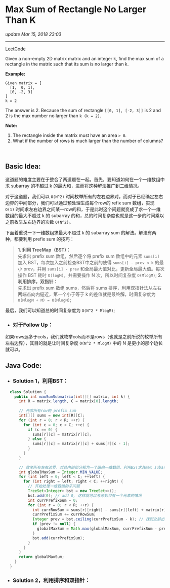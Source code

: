 # Max Sum of Rectangle No Larger Than K
_update Mar 15, 2018 23:03_

---
[LeetCode](https://leetcode.com/problems/max-sum-of-rectangle-no-larger-than-k/description/)

Given a non-empty 2D matrix matrix and an integer k, find the max sum of a rectangle in the matrix such that its sum is no larger than k.

**Example:**   

    Given matrix = [
      [1,  0, 1],
      [0, -2, 3]
    ]
    k = 2
    
The answer is 2. Because the sum of rectangle `[[0, 1], [-2, 3]]` is 2 and 2 is the max number no larger than `k (k = 2)`.

**Note:**

1. The rectangle inside the matrix must have an area `> 0`.
2. What if the number of rows is much larger than the number of columns?

<br>

## Basic Idea:
这道题的难度主要在于整合了两道题在一起。首先，要知道如何在一个一维数组中求 subarray 的不超过 k 的最大和，进而将这种解法推广到二维情况。

对于这道题，我们可以 `O(N^2)` 时间枚举所有的左右边界对，而对于已经确定左右边界的中间部分，我们可以通过预处理生成每个row的 refix sum 数组，实现 `O(1)` 时间求左右边界之间某一row的和，于是此时这个问题就变成了求一个一维数组的最大不超过 k 的 subarray 的和，总的时间复杂度也就是这一步的时间乘以之前枚举左右边界的次数 `O(N^2)`。

下面着重说一下一维数组求最大不超过 k 的 subarray sum 的解法。解法有两种，都要利用 prefix sum 的技巧：
> **1. 利用 TreeMap（BST)：**   
先求出 prefix sum 数组，然后逐个将 prefix sum 数组中的元素 `sums[i]` 加入 BST，每次加入之前检查BST中之前的使得 `sums[i] - prev < k` 的最小 prev，并用 `sums[i] - prev` 和全局最大值对比，更新全局最大值。每次操作 BST 耗时 `O(logM)`，共需要操作 N 次，所以时间复杂度 `O(MlogM)`;
> **2. 利用排序，双指针：**  
先求出 prefix sum 数组 sums，然后将 sums 排序，利用双指针法从左右两端点向内逼近，第一个小于等于 k 的差值就是最终解，时间复杂度为 `O(MlogM + M) = O(MlogM)`;

最后，我们可以知道总的时间复杂度为 `O(N^2 * MlogM)`;

* ### 对于Follow Up：
如果rows远多于cols，我们就枚举cols而不是rows（也就是之前所说的枚举所有左右边界），其目的就是让时间复杂度 `O(N^2 * MlogM)` 中的 N 是更小的那个边长就可以。

## Java Code:
* ### Solution 1，利用BST：
```java
  class Solution {
    public int maxSumSubmatrix(int[][] matrix, int k) {
      int R = matrix.length, C = matrix[0].length;
      
      // 先求所有row的 prefix sum
      int[][] sums = new int[R][C];
      for (int r = 0; r < R; ++r) {
        for (int c = 0; c < C; ++c) {
          if (c == 0) {
            sums[r][c] = matrix[r][c];
          } else {
            sums[r][c] = matrix[r][c] + sums[r][c - 1];
          }
        }
      }
      
      // 枚举所有左右边界，对其内部部分视为一个纵向一维数组，利用BST求其max subarray sum 不大于 k
      int globalMaxSum = Integer.MIN_VALUE;
      for (int left = 0; left < C; ++left) {
        for (int right = left; right < C; ++right) {
          // 开始处理一维数组的子问题
          TreeSet<Integer> bst = new TreeSet<>();
          bst.add(0); // add 0, 这样就可以考虑到只有一个元素的情况
          int currPrefixSum = 0;
          for (int r = 0; r < R; ++r) {
            int currRowSum = sums[r][right] - sums[r][left] + matrix[r][left]; // 注意这里的技巧
            currPrefixSum += currRowSum;
            Integer prev = bst.ceiling(currPrefixSum - k); // 找到之前出现过的使得 currPrefixSum-prev<k 的最小prev
            if (prev != null) {
              globalMaxSum = Math.max(globalMaxSum, currPrefixSum - prev);
            }
            bst.add(currPrefixSum);
          }
        }
      }
      return globalMaxSum;
    }
  }
```

* ### Solution 2，利用排序和双指针：
```java
